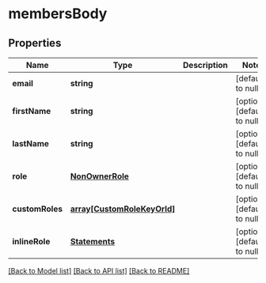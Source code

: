# membersBody

## Properties
Name | Type | Description | Notes
------------ | ------------- | ------------- | -------------
**email** | **string** |  | [default to null]
**firstName** | **string** |  | [optional] [default to null]
**lastName** | **string** |  | [optional] [default to null]
**role** | [**NonOwnerRole**](NonOwnerRole.md) |  | [optional] [default to null]
**customRoles** | [**array[CustomRoleKeyOrId]**](CustomRoleKeyOrId.md) |  | [optional] [default to null]
**inlineRole** | [**Statements**](Statements.md) |  | [optional] [default to null]

[[Back to Model list]](../README.md#documentation-for-models) [[Back to API list]](../README.md#documentation-for-api-endpoints) [[Back to README]](../README.md)


